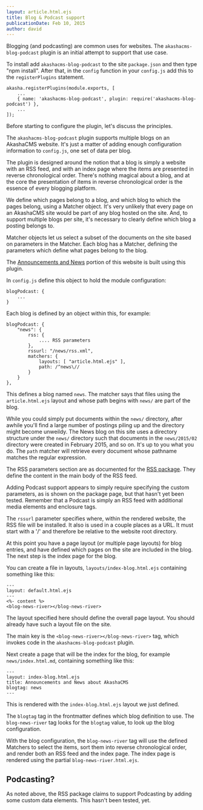 ```yaml
---
layout: article.html.ejs
title: Blog & Podcast support
publicationDate: Feb 10, 2015
author: david
---
```


Blogging (and podcasting) are common uses for websites.  The `akashacms-blog-podcast` plugin is an initial attempt to support that use case.

To install add `akashacms-blog-podcast` to the site `package.json` and then type "npm install".  After that, in the `config` function in your `config.js` add this to the `registerPlugins` statement.

    akasha.registerPlugins(module.exports, [
        ...
        { name: 'akashacms-blog-podcast', plugin: require('akashacms-blog-podcast') },
        ...
    ]);

Before starting to configure the plugin, let's discuss the principles.

The `akashacms-blog-podcast` plugin supports multiple blogs on an AkashaCMS website.  It's just a matter of adding enough configuration information to `config.js`, one set of data per blog.

The plugin is designed around the notion that a blog is simply a website with an RSS feed, and with an index page where the items are presented in reverse chronological order.  There's nothing magical about a blog, and at the core the presentation of items in reverse chronological order is the essence of every blogging platform.

We define which pages belong to a blog, and which blog to which the pages belong, using a Matcher object.  It's very unlikely that every page on an AkashaCMS site would be part of any blog hosted on the site.  And, to support multiple blogs per site, it's necessary to clearly define which blog a posting belongs to.

Matcher objects let us select a subset of the documents on the site based on parameters in the Matcher.  Each blog has a Matcher, defining the parameters which define what pages belong to the blog.

The [Announcements and News](/news/index.html) portion of this website is built using this plugin.

In `config.js` define this object to hold the module configuration:

	blogPodcast: {
        ...
    }

Each blog is defined by an object within this, for example:

	blogPodcast: {
		"news": {
			rss: {
                .... RSS parameters
			},
			rssurl: "/news/rss.xml",
			matchers: {
				layouts: [ "article.html.ejs" ],
				path: /^news\//
			}
		}
	},

This defines a blog named `news`.  The matcher says that files using the `article.html.ejs` layout and whose path begins with `news/` are part of the blog.

While you could simply put documents within the `news/` directory, after awhile you'll find a large number of postings piling up and the directory might become unweildy.  The News blog on this site uses a directory structure under the `news/` directory such that documents in the `news/2015/02` directory were created in February 2015, and so on.  It's up to you what you do.  The `path` matcher will retrieve every document whose pathname matches the regular expression.

The RSS parameters section are as documented for the [RSS package](https://www.npmjs.com/package/rss).  They define the content in the main body of the RSS feed.

Adding Podcast support appears to simply require specifying the custom parameters, as is shown on the package page, but that hasn't yet been tested.  Remember that a Podcast is simply an RSS feed with additional media elements and enclosure tags.

The `rssurl` parameter specifies where, within the rendered website, the RSS file will be installed.  It also is used in a couple places as a URL.  It must start with a '/' and therefore be relative to the website root directory.

At this point you have a page layout (or multiple page layouts) for blog entries, and have defined which pages on the site are included in the blog.  The next step is the index page for the blog.

You can create a file in layouts, `layouts/index-blog.html.ejs` containing something like this:

    ---
    layout: default.html.ejs
    ---
    <%- content %>
    <blog-news-river></blog-news-river>

The layout specified here should define the overall page layout.  You should already have such a layout file on the site.

The main key is the `<blog-news-river></blog-news-river>` tag, which invokes code in the `akashacms-blog-podcast` plugin.

Next create a page that will be the index for the blog, for example `news/index.html.md`, containing something like this:

    ---
    layout: index-blog.html.ejs
    title: Announcements and News about AkashaCMS
    blogtag: news
    ---

This is rendered with the `index-blog.html.ejs` layout we just defined.

The `blogtag` tag in the frontmatter defines which blog definition to use.  The `blog-news-river` tag looks for the `blogtag` value, to look up the blog configuration.

With the blog configuration, the `blog-news-river` tag will use the defined Matchers to select the items, sort them into reverse chronological order, and render both an RSS feed and the index page.  The index page is rendered using the partial `blog-news-river.html.ejs`.

## Podcasting?

As noted above, the RSS package claims to support Podcasting by adding some custom data elements.  This hasn't been tested, yet.
